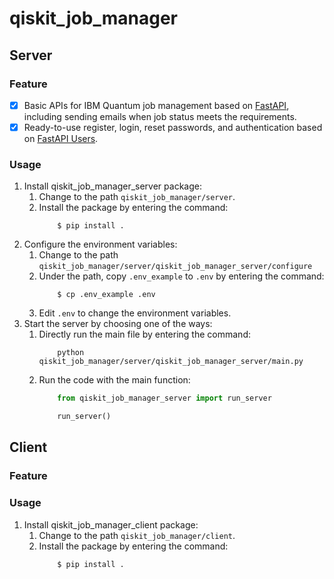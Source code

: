 # qiskit_job_manager

## Server

### Feature

* [X] Basic APIs for IBM Quantum job management based on [FastAPI](https://github.com/tiangolo/fastapi), including sending emails when job status meets the requirements.
* [X] Ready-to-use register, login, reset passwords, and authentication based on [FastAPI Users](https://github.com/fastapi-users/fastapi-users#readme).

### Usage

1. Install qiskit_job_manager_server package:
   1. Change to the path `qiskit_job_manager/server`.
   2. Install the package by entering the command:
        ```shellscript
            $ pip install .
        ```
2. Configure the environment variables:
   1. Change to the path `qiskit_job_manager/server/qiskit_job_manager_server/configure`
   2. Under the path, copy `.env_example` to `.env` by entering the command:
        ```shellscript
            $ cp .env_example .env
        ```
   3. Edit `.env` to change the environment variables.
3. Start the server by choosing one of the ways:
   1. Directly run the main file by entering the command:
        ```shellscript
            python qiskit_job_manager/server/qiskit_job_manager_server/main.py
        ```
   2. Run the code with the main function:
        ```python
            from qiskit_job_manager_server import run_server

            run_server()
        ```

## Client

### Feature



### Usage

1. Install qiskit_job_manager_client package:
   1. Change to the path `qiskit_job_manager/client`.
   2. Install the package by entering the command:
        ```shellscript
            $ pip install .
        ```
